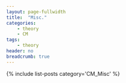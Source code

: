 ```yaml
---
layout: page-fullwidth
title:  "Misc."
categories:
    - theory
    - CM
tags:
    - theory
header: no
breadcrumb: true
---
```



{% include list-posts category='CM_Misc' %}
